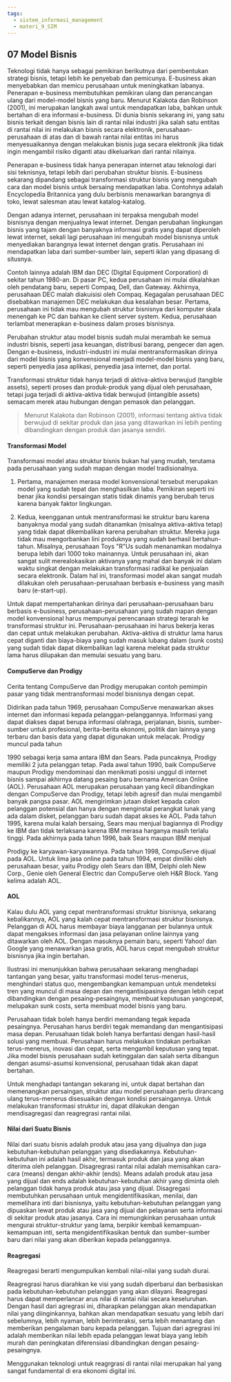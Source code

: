 ```yaml
---
tags:
  - sistem_informasi_management
  - materi_9_SIM
---
```

## 07 Model Bisnis

Teknologi tidak hanya sebagai pemikiran berikutnya dari pembentukan strategi bisnis, tetapi lebih ke penyebab dan pemicunya. E-business akan menyebabkan dan memicu perusahaan untuk meningkatkan labanya. Penerapan e-business membutuhkan pemikiran ulang dan perancangan ulang dari model-model bisnis yang baru. Menurut Kalakota dan Robinson (2001), ini merupakan langkah awal untuk mendapatkan laba, bahkan untuk bertahan di era informasi e-business. Di dunia bisnis sekarang ini, yang satu bisnis terkait dengan bisnis lain di rantai nilai industri jika salah satu entitas di rantai nilai ini melakukan bisnis secara elektronik, perusahaan-perusahaan di atas dan di bawah rantai nilai entitas ini harus menyesuaikannya dengan melakukan bisnis juga secara elektronik jika tidak ingin mengambil risiko diganti atau dikeluarkan dari rantai nilainya.

Penerapan e-business tidak hanya penerapan internet atau teknologi dari sisi teknisnya, tetapi lebih dari perubahan struktur bisnis. E-business sekarang dipandang sebagai transformasi struktur bisnis yang mengubah cara dan model bisnis untuk bersaing mendapatkan laba. Contohnya adalah Encyclopedia Britannica yang dulu berbisnis menawarkan barangnya di toko, lewat salesman atau lewat katalog-katalog.

Dengan adanya internet, perusahaan ini terpaksa mengubah model bisnisnya dengan menjualnya lewat internet. Dengan perubahan lingkungan bisnis yang tajam dengan banyaknya informasi gratis yang dapat diperoleh lewat internet, sekali lagi perusahaan ini mengubah model bisnisnya untuk menyediakan barangnya lewat internet dengan gratis. Perusahaan ini mendapatkan laba dari sumber-sumber lain, seperti iklan yang dipasang di situsnya.

Contoh lainnya adalah IBM dan DEC (Digital Equipment Corporation) di sekitar tahun 1980-an. Di pasar PC, kedua perusahaan ini mulai dikalahkan oleh pendatang baru, seperti Compaq, Dell, dan Gateway. Akhirnya, perusahaan DEC malah diakuisisi oleh Compaq. Kegagalan perusahaan DEC disebabkan manajemen DEC melakukan dua kesalahan besar. Pertama, perusahaan ini tidak mau mengubah struktur bisnisnya dari komputer skala menengah ke PC dan bahkan ke client server system. Kedua, perusahaan terlambat menerapkan e-business dalam proses bisnisnya.

Perubahan struktur atau model bisnis sudah mulai merambah ke semua industri bisnis, seperti jasa keuangan, distribusi barang, pengecer dan agen. Dengan e-business, industri-industri ini mulai mentransformasikan dirinya dari model bisnis yang konvensional menjadi model-model bisnis yang baru, seperti penyedia jasa aplikasi, penyedia jasa internet, dan portal.

Transformasi struktur tidak hanya terjadi di aktiva-aktiva berwujud (tangible assets), seperti proses dan produk-produk yang dijual oleh perusahaan, tetapi juga terjadi di aktiva-aktiva tidak berwujud (intangible assets) semacam merek atau hubungan dengan pemasok dan pelanggan. 
>Menurut Kalakota dan Robinson (2001), informasi tentang aktiva tidak berwujud di sekitar produk dan jasa yang ditawarkan ini lebih penting dibandingkan dengan produk dan jasanya sendiri.

#### Transformasi Model

Transformasi model atau struktur bisnis bukan hal yang mudah, terutama pada perusahaan yang sudah mapan dengan model tradisionalnya.

1. Pertama, manajemen merasa model konvensional tersebut merupakan model yang sudah tepat dan menghasilkan laba. Pemikiran seperti ini benar jika kondisi persaingan statis tidak dinamis yang berubah terus karena banyak faktor lingkungan.
   
2. Kedua, keengganan untuk mentransformasi ke struktur baru karena banyaknya modal yang sudah ditanamkan (misalnya aktiva-aktiva tetap) yang tidak dapat dikembalikan karena perubahan struktur. Mereka juga tidak mau mengorbankan lini produknya yang sudah berhasil bertahun-tahun. Misalnya, perusahaan Toys "R"Us sudah menanamkan modalnya berupa lebih dari 1000 toko mainannya. Untuk perusahaan ini, akan sangat sulit merealokasikan aktivanya yang mahal dan banyak ini dalam waktu singkat dengan melakukan transformasi radikal ke penjualan secara elektronik. Dalam hal ini, transformasi model akan sangat mudah dilakukan oleh perusahaan-perusahaan berbasis e-business yang masih baru (e-start-up).

Untuk dapat mempertahankan dirinya dari perusahaan-perusahaan baru berbasis e-business, perusahaan-perusahaan yang sudah mapan dengan model konvensional harus mempunyai perencanaan strategi terarah ke transformasi struktur ini. Perusahaan-perusahaan ini harus bekerja keras dan cepat untuk melakukan perubahan. Aktiva-aktiva di struktur lama harus cepat diganti dan biaya-biaya yang sudah masuk lubang dalam (sunk costs) yang sudah tidak dapat dikembalikan lagi karena melekat pada struktur lama harus dilupakan dan memulai sesuatu yang baru.

#### CompuServe dan Prodigy

Cerita tentang CompuServe dan Prodigy merupakan contoh pemimpin pasar yang tidak mentransformasi model bisnisnya dengan cepat. 

Didirikan pada tahun 1969, perusahaan CompuServe menawarkan akses internet dan informasi kepada pelanggan-pelanggannya. Informasi yang dapat diakses dapat berupa informasi olahraga, perjalanan, bisnis, sumber-sumber untuk profesional, berita-berita ekonomi, politik dan lainnya yang terbaru dan basis data yang dapat digunakan untuk melacak. Prodigy muncul pada tahun

1990 sebagai kerja sama antara IBM dan Sears. Pada puncaknya, Prodigy memiliki 2 juta pelanggan tetap. Pada awal tahun 1990, baik CompuServe maupun Prodigy mendominasi dan menikmati posisi unggul di internet bisnis sampai akhirnya datang pesaing baru bernama American Online (AOL). Perusahaan AOL merupakan perusahaan yang kecil dibandingkan dengan CompuServe dan Prodigy, tetapi lebih agresif dan mulai mengambil banyak pangsa pasar. AOL mengirimkan jutaan disket kepada calon pelanggan potensial dan hanya dengan menginstal perangkat lunak yang ada dalam disket, pelanggan baru sudah dapat akses ke AOL. Pada tahun 1995, karena mulai kalah bersaing, Sears mau menjual bagiannya di Prodigy ke IBM dan tidak terlaksana karena IBM merasa harganya masih terlalu tinggi. Pada akhirnya pada tahun 1996, baik Sears maupun IBM menjual

Prodigy ke karyawan-karyawannya. Pada tahun 1998, CompuServe dijual pada AOL. Untuk lima jasa online pada tahun 1994, empat dimiliki oleh perusahaan besar, yaitu Prodigy oleh Sears dan IBM, Delphi oleh New Corp., Genie oleh General Electric dan CompuServe oleh H&R Block. Yang kelima adalah AOL.

#### AOL
Kalau dulu AOL yang cepat mentransformasi struktur bisnisnya, sekarang kebalikannya, AOL yang kalah cepat mentransformasi struktur bisnisnya. Pelanggan di AOL harus membayar biaya langganan per bulannya untuk dapat mengakses informasi dan jasa pelayanan online lainnya yang ditawarkan oleh AOL. Dengan masuknya pemain baru, seperti Yahoo! dan Google yang menawarkan jasa gratis, AOL harus cepat mengubah struktur bisnisnya jika ingin bertahan.

Ilustrasi ini menunjukkan bahwa perusahaan sekarang menghadapi tantangan yang besar, yaitu transformasi model terus-menerus, menghindari status quo, mengembangkan kemampuan untuk mendeteksi tren yang muncul di masa depan dan mengantisipasinya dengan lebih cepat dibandingkan dengan pesaing-pesaingnya, membuat keputusan yangcepat, melupakan sunk costs, serta membuat model bisnis yang baru.

Perusahaan tidak boleh hanya berdiri memandang tegak kepada pesaingnya. Perusahan harus berdiri tegak memandang dan mengantisipasi masa depan. Perusahaan tidak boleh hanya berfantasi dengan hasil-hasil solusi yang membuai. Perusahaan harus melakukan tindakan perbaikan terus-menerus, inovasi dan cepat, serta mengambil keputusan yang tepat. Jika model bisnis perusahaan sudah ketinggalan dan salah serta dibangun dengan asumsi-asumsi konvensional, perusahaan tidak akan dapat bertahan.

Untuk menghadapi tantangan sekarang ini, untuk dapat bertahan dan memenangkan persaingan, struktur atau model perusahaan perlu dirancang ulang terus-menerus disesuaikan dengan kondisi persaingannya. Untuk melakukan transformasi struktur ini, dapat dilakukan dengan mendisagregasi dan reagregrasi rantai nilai.

#### Nilai dari Suatu Bisnis

Nilai dari suatu bisnis adalah produk atau jasa yang dijualnya dan juga kebutuhan-kebutuhan pelanggan yang disediakannya. Kebutuhan-kebutuhan ini adalah hasil akhir, termasuk produk dan jasa yang akan diterima oleh pelanggan. Disagregrasi rantai nilai adalah memisahkan cara-cara (means) dengan akhir-akhir (ends). Means adalah produk atau jasa yang dijual dan ends adalah kebutuhan-kebutuhan akhir yang diminta oleh pelanggan tidak hanya produk atau jasa yang dijual. Disagregasi membutuhkan perusahaan untuk mengidentifikasikan, menilai, dan memelihara inti dari bisnisnya, yaitu kebutuhan-kebutuhan pelanggan yang dipuaskan lewat produk atau jasa yang dijual dan pelayanan serta informasi di sekitar produk atau jasanya. Cara ini memungkinkan perusahaan untuk mengurai struktur-struktur yang lama, berpikir kembali kemampuan-kemampuan inti, serta mengidentifikasikan bentuk dan sumber-sumber baru dari nilai yang akan diberikan kepada pelanggannya.


#### Reagregasi

Reagregasi berarti mengumpulkan kembali nilai-nilai yang sudah diurai.

Reagregrasi harus diarahkan ke visi yang sudah diperbarui dan berbasiskan pada kebutuhan-kebutuhan pelanggan yang akan dilayani. Reagregasi harus dapat memperlancar arus nilai di rantai nilai secara keseluruhan. Dengan hasil dari agregrasi ini, diharapkan pelanggan akan mendapatkan nilai yang diinginkannya, bahkan akan mendapatkan sesuatu yang lebih dari sebelumnya, lebih nyaman, lebih berinteraksi, serta lebih menantang dan memberikan pengalaman baru kepada pelanggan. Tujuan dari agregrasi ini adalah memberikan nilai lebih epada pelanggan lewat biaya yang lebih murah dan peningkatan diferensiasi dibandingkan dengan pesaing-pesaingnya.

Menggunakan teknologi untuk reagrgrasi di rantai nilai merupakan hal yang sangat fundamental di era ekonomi digital ini.
